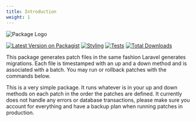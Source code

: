 ```yaml
---
title: Introduction
weight: 1
---
```


![Package Logo](https://banners.beyondco.de/Laravel%20Patches.png?theme=light&packageManager=composer+require&packageName=rappasoft%2Flaravel-patches&pattern=architect&style=style_1&description=Run+patches+migration+style+in+your+Laravel+applications.&md=1&showWatermark=0&fontSize=100px&images=puzzle)

[![Latest Version on Packagist](https://img.shields.io/packagist/v/rappasoft/laravel-patches.svg?style=flat-square)](https://packagist.org/packages/rappasoft/laravel-patches)
[![Styling](https://github.com/rappasoft/laravel-patches/actions/workflows/php-cs-fixer.yml/badge.svg)](https://github.com/rappasoft/laravel-patches/actions/workflows/php-cs-fixer.yml)
[![Tests](https://github.com/rappasoft/laravel-patches/actions/workflows/run-tests.yml/badge.svg)](https://github.com/rappasoft/laravel-patches/actions/workflows/run-tests.yml)
[![Total Downloads](https://img.shields.io/packagist/dt/rappasoft/laravel-patches.svg?style=flat-square)](https://packagist.org/packages/rappasoft/laravel-patches)

This package generates patch files in the same fashion Laravel generates migrations. Each file is timestamped with an up and a down method and is associated with a batch. You may run or rollback patches with the commands below.

This is a very simple package. It runs whatever is in your up and down methods on each patch in the order the patches are defined. It currently does not handle any errors or database transactions, please make sure you account for everything and have a backup plan when running patches in production.
